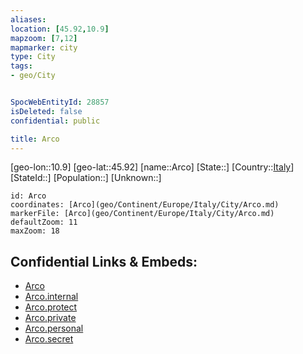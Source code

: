 ```yaml
---
aliases: 
location: [45.92,10.9]
mapzoom: [7,12] 
mapmarker: city 
type: City
tags:
- geo/City


SpocWebEntityId: 28857
isDeleted: false
confidential: public

title: Arco
---
```

[geo-lon::10.9]
[geo-lat::45.92]
[name::Arco]
[State::]
[Country::[Italy](geo/Continent/Europe/Italy.md)]
[StateId::]
[Population::]
[Unknown::]


```leaflet
id: Arco
coordinates: [Arco](geo/Continent/Europe/Italy/City/Arco.md)
markerFile: [Arco](geo/Continent/Europe/Italy/City/Arco.md)
defaultZoom: 11 
maxZoom: 18
```


## Confidential Links & Embeds: 
- [Arco](../../../../../../_public/geo/Continent/Europe/Italy/City/Arco.md) 
- [Arco.internal](../../../../../../_internal/geo/Continent/Europe/Italy/City/Arco.internal.md) 
- [Arco.protect](../../../../../../_protect/geo/Continent/Europe/Italy/City/Arco.protect.md) 
- [Arco.private](../../../../../../_private/geo/Continent/Europe/Italy/City/Arco.private.md) 
- [Arco.personal](../../../../../../_personal/geo/Continent/Europe/Italy/City/Arco.personal.md) 
- [Arco.secret](../../../../../../_secret/geo/Continent/Europe/Italy/City/Arco.secret.md) 
